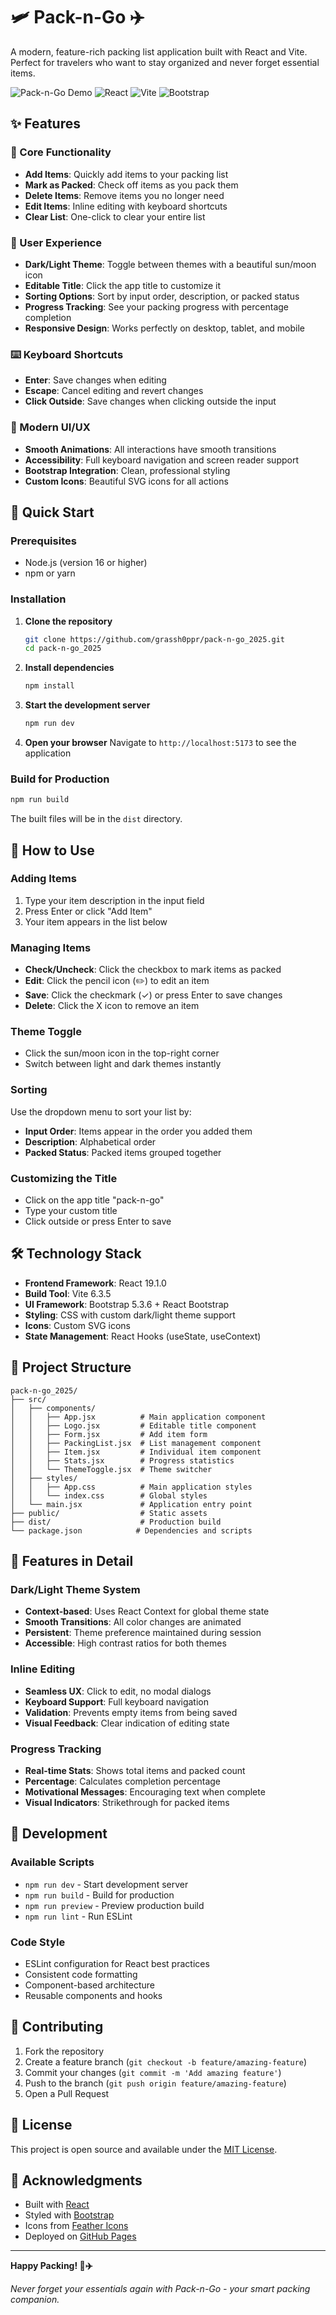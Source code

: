 # 🛩 Pack-n-Go ✈️

A modern, feature-rich packing list application built with React and Vite. Perfect for travelers who want to stay organized and never forget essential items.

![Pack-n-Go Demo](https://img.shields.io/badge/Status-Live-brightgreen)
![React](https://img.shields.io/badge/React-19.1.0-blue)
![Vite](https://img.shields.io/badge/Vite-6.3.5-purple)
![Bootstrap](https://img.shields.io/badge/Bootstrap-5.3.6-7952b3)

## ✨ Features

### 🎯 Core Functionality

- **Add Items**: Quickly add items to your packing list
- **Mark as Packed**: Check off items as you pack them
- **Delete Items**: Remove items you no longer need
- **Edit Items**: Inline editing with keyboard shortcuts
- **Clear List**: One-click to clear your entire list

### 🎨 User Experience

- **Dark/Light Theme**: Toggle between themes with a beautiful sun/moon icon
- **Editable Title**: Click the app title to customize it
- **Sorting Options**: Sort by input order, description, or packed status
- **Progress Tracking**: See your packing progress with percentage completion
- **Responsive Design**: Works perfectly on desktop, tablet, and mobile

### ⌨️ Keyboard Shortcuts

- **Enter**: Save changes when editing
- **Escape**: Cancel editing and revert changes
- **Click Outside**: Save changes when clicking outside the input

### 🎨 Modern UI/UX

- **Smooth Animations**: All interactions have smooth transitions
- **Accessibility**: Full keyboard navigation and screen reader support
- **Bootstrap Integration**: Clean, professional styling
- **Custom Icons**: Beautiful SVG icons for all actions

## 🚀 Quick Start

### Prerequisites

- Node.js (version 16 or higher)
- npm or yarn

### Installation

1. **Clone the repository**

   ```bash
   git clone https://github.com/grassh0ppr/pack-n-go_2025.git
   cd pack-n-go_2025
   ```

2. **Install dependencies**

   ```bash
   npm install
   ```

3. **Start the development server**

   ```bash
   npm run dev
   ```

4. **Open your browser**
   Navigate to `http://localhost:5173` to see the application

### Build for Production

```bash
npm run build
```

The built files will be in the `dist` directory.

## 📱 How to Use

### Adding Items

1. Type your item description in the input field
2. Press Enter or click "Add Item"
3. Your item appears in the list below

### Managing Items

- **Check/Uncheck**: Click the checkbox to mark items as packed
- **Edit**: Click the pencil icon (✏️) to edit an item
- **Save**: Click the checkmark (✓) or press Enter to save changes
- **Delete**: Click the X icon to remove an item

### Theme Toggle

- Click the sun/moon icon in the top-right corner
- Switch between light and dark themes instantly

### Sorting

Use the dropdown menu to sort your list by:

- **Input Order**: Items appear in the order you added them
- **Description**: Alphabetical order
- **Packed Status**: Packed items grouped together

### Customizing the Title

- Click on the app title "pack-n-go"
- Type your custom title
- Click outside or press Enter to save

## 🛠️ Technology Stack

- **Frontend Framework**: React 19.1.0
- **Build Tool**: Vite 6.3.5
- **UI Framework**: Bootstrap 5.3.6 + React Bootstrap
- **Styling**: CSS with custom dark/light theme support
- **Icons**: Custom SVG icons
- **State Management**: React Hooks (useState, useContext)

## 📁 Project Structure

```
pack-n-go_2025/
├── src/
│   ├── components/
│   │   ├── App.jsx          # Main application component
│   │   ├── Logo.jsx         # Editable title component
│   │   ├── Form.jsx         # Add item form
│   │   ├── PackingList.jsx  # List management component
│   │   ├── Item.jsx         # Individual item component
│   │   ├── Stats.jsx        # Progress statistics
│   │   └── ThemeToggle.jsx  # Theme switcher
│   ├── styles/
│   │   ├── App.css          # Main application styles
│   │   └── index.css        # Global styles
│   └── main.jsx             # Application entry point
├── public/                  # Static assets
├── dist/                    # Production build
└── package.json            # Dependencies and scripts
```

## 🎨 Features in Detail

### Dark/Light Theme System

- **Context-based**: Uses React Context for global theme state
- **Smooth Transitions**: All color changes are animated
- **Persistent**: Theme preference maintained during session
- **Accessible**: High contrast ratios for both themes

### Inline Editing

- **Seamless UX**: Click to edit, no modal dialogs
- **Keyboard Support**: Full keyboard navigation
- **Validation**: Prevents empty items from being saved
- **Visual Feedback**: Clear indication of editing state

### Progress Tracking

- **Real-time Stats**: Shows total items and packed count
- **Percentage**: Calculates completion percentage
- **Motivational Messages**: Encouraging text when complete
- **Visual Indicators**: Strikethrough for packed items

## 🔧 Development

### Available Scripts

- `npm run dev` - Start development server
- `npm run build` - Build for production
- `npm run preview` - Preview production build
- `npm run lint` - Run ESLint

### Code Style

- ESLint configuration for React best practices
- Consistent code formatting
- Component-based architecture
- Reusable components and hooks

## 🌟 Contributing

1. Fork the repository
2. Create a feature branch (`git checkout -b feature/amazing-feature`)
3. Commit your changes (`git commit -m 'Add amazing feature'`)
4. Push to the branch (`git push origin feature/amazing-feature`)
5. Open a Pull Request

## 📄 License

This project is open source and available under the [MIT License](LICENSE).

## 🙏 Acknowledgments

- Built with [React](https://reactjs.org/)
- Styled with [Bootstrap](https://getbootstrap.com/)
- Icons from [Feather Icons](https://feathericons.com/)
- Deployed on [GitHub Pages](https://pages.github.com/)

---

**Happy Packing! 🧳✈️**

_Never forget your essentials again with Pack-n-Go - your smart packing companion._
